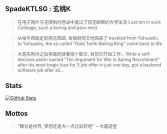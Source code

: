 ## SpadeKTLSG : 玄桃K

> 在电子鸦片与无限制内卷战中度过了百无聊赖的大学生活  Lost ton in suck Colleage, such a boring and poor nerd

> 从裕华西路走到雨花西路, 金陵耐烧王他回来了  traveled from Yuhuaxilu to Yuhuaxilu, the so called "Gold Tomb Boiling King" come back to life

> 大意失荆州之后挥毫而就春招十胜论, 目前已开始工作...  Write a self-decisive poem named "Ten Argument for Win in Spring Recruitment" after his most tragic lose for 3 job offer in just one day, got a backend software job after all...


## Stats

<a href="https://github.com/SpadeKtlsg">
  <img align="center" alt="GitHub Stats" src="https://github-readme-stats.vercel.app/api?username=SpadeKTLSG&show_icons=true&include_all_commits=true" />
</a>

## Mottos

>"舞台是世界, 梦想还是大一点比较好吧"  --大蔵遊星
